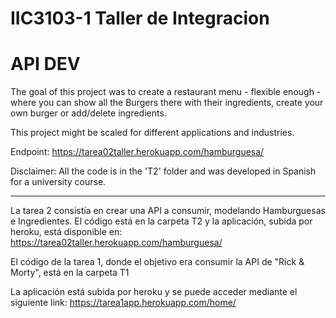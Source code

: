 # IIC3103-1   Taller de Integracion

# API DEV
The goal of this project was to create a restaurant menu - flexible enough - where you can show all the Burgers there with their ingredients, create your own burger or add/delete ingredients.

This project might be scaled for different applications and industries.

Endpoint: https://tarea02taller.herokuapp.com/hamburguesa/

Disclaimer: All the code is in the 'T2' folder and was developed in Spanish for a university course.

------------------------------------

La tarea 2 consistía en crear una API a consumir, modelando Hamburguesas e Ingredientes. El código está en la carpeta T2 y la aplicación, subida por heroku, está disponible en: https://tarea02taller.herokuapp.com/hamburguesa/

El código de la tarea 1, donde el objetivo era consumir la API de "Rick & Morty", está en la carpeta T1

La aplicación está subida por heroku y se puede acceder mediante el siguiente link:
https://tarea1app.herokuapp.com/home/
